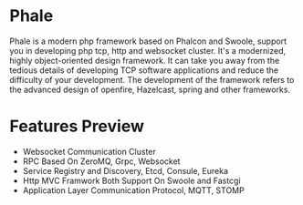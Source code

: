 # Phale
Phale is a modern php framework based on Phalcon and Swoole, support you in developing php tcp, http and websocket cluster.
It's a modernized, highly object-oriented design framework. It can take you away from the tedious details of developing TCP software applications and reduce the difficulty of your development. The development of the framework refers to the advanced design of openfire, Hazelcast, spring and other frameworks.

# Features Preview
+ Websocket Communication Cluster
+ RPC Based On ZeroMQ, Grpc, Websocket
+ Service Registry and Discovery, Etcd, Consule, Eureka
+ Http MVC Framwork Both Support On Swoole and Fastcgi
+ Application Layer Communication Protocol, MQTT, STOMP
